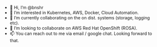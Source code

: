 - 👋 Hi, I’m @bnshr
- 👀 I’m interested in Kubernetes, AWS, Docker, Cloud Automation.
- 🌱 I’m currently collaborating on the on dist. systems (storage, logging etc).
- 💞️ I’m looking to collaborate on AWS Red Hat OpenShift (ROSA).
- 📫 You can reach out to me via email / google chat. Looking forward to that.

<!---
bnshr/bnshr is a ✨ special ✨ repository because its `README.md` (this file) appears on your GitHub profile.
You can click the Preview link to take a look at your changes.
--->
